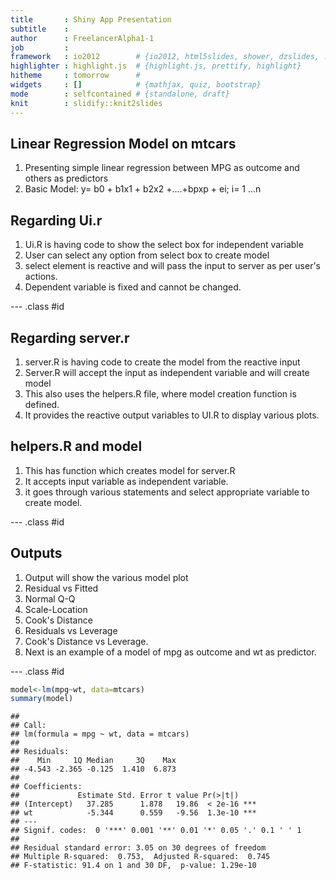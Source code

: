 ```yaml
---
title       : Shiny App Presentation
subtitle    : 
author      : FreelancerAlpha1-1
job         : 
framework   : io2012        # {io2012, html5slides, shower, dzslides, ...}
highlighter : highlight.js  # {highlight.js, prettify, highlight}
hitheme     : tomorrow      # 
widgets     : []            # {mathjax, quiz, bootstrap}
mode        : selfcontained # {standalone, draft}
knit        : slidify::knit2slides
---
```


## Linear Regression Model on mtcars 

1. Presenting simple linear regression between MPG as outcome and others as predictors
2. Basic Model: y= b0 + b1x1 + b2x2 +....+bpxp + ei; i= 1 ...n




## Regarding Ui.r

1. Ui.R is having code to show the select box for independent variable
2. User can select any option from select box to create model 
3. select element is reactive and will pass the input to server as per user's actions.
4. Dependent variable is fixed and cannot be changed.

--- .class #id 

## Regarding server.r

1. server.R is having code to create the model from the reactive input
2. Server.R will accept the input as independent variable and will create model 
3. This also uses the helpers.R file, where model creation function is defined.
4. It provides the reactive output variables to UI.R to display various plots.



## helpers.R and model

1. This has function which creates model for server.R
2. It accepts input variable as independent variable.
3. it goes through various statements and select appropriate variable to create model.


--- .class #id

## Outputs

1. Output will show the various model plot
2. Residual vs Fitted
3. Normal Q-Q
4. Scale-Location
5. Cook's Distance
6. Residuals vs Leverage
7. Cook's Distance vs Leverage.
8. Next is an example of a model of mpg as outcome and wt as predictor.

--- .class #id


```r
model<-lm(mpg~wt, data=mtcars)
summary(model)
```

```
## 
## Call:
## lm(formula = mpg ~ wt, data = mtcars)
## 
## Residuals:
##    Min     1Q Median     3Q    Max 
## -4.543 -2.365 -0.125  1.410  6.873 
## 
## Coefficients:
##             Estimate Std. Error t value Pr(>|t|)    
## (Intercept)   37.285      1.878   19.86  < 2e-16 ***
## wt            -5.344      0.559   -9.56  1.3e-10 ***
## ---
## Signif. codes:  0 '***' 0.001 '**' 0.01 '*' 0.05 '.' 0.1 ' ' 1
## 
## Residual standard error: 3.05 on 30 degrees of freedom
## Multiple R-squared:  0.753,	Adjusted R-squared:  0.745 
## F-statistic: 91.4 on 1 and 30 DF,  p-value: 1.29e-10
```
